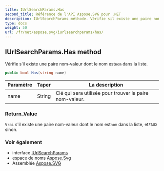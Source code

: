 ```yaml
---
title: IUrlSearchParams.Has
second_title: Référence de l'API Aspose.SVG pour .NET
description: IUrlSearchParams méthode. Vérifie sil existe une paire nomvaleur dont le nom estnom dans la liste.
type: docs
weight: 50
url: /fr/net/aspose.svg/iurlsearchparams/has/
---
```

## IUrlSearchParams.Has method

Vérifie s'il existe une paire nom-valeur dont le nom est`nom` dans la liste.

```csharp
public bool Has(string name)
```

| Paramètre | Taper | La description |
| --- | --- | --- |
| name | String | Clé qui sera utilisée pour trouver la paire nom-valeur. |

### Return_Value

`Vrai` s'il existe une paire nom-valeur dont le nom est`nom` dans la liste, et`FAUX` sinon.

### Voir également

* interface [IUrlSearchParams](../)
* espace de noms [Aspose.Svg](../../iurlsearchparams/)
* Assemblée [Aspose.SVG](../../../)


